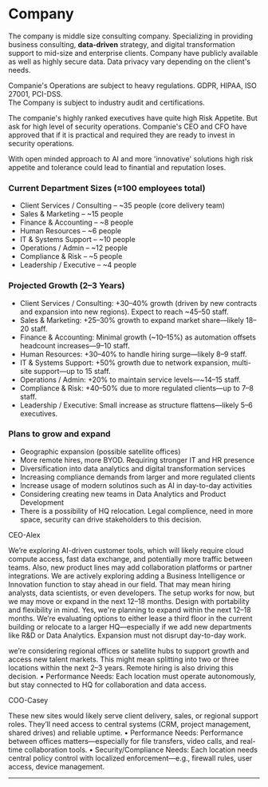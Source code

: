 # Company

The company is middle size consulting company. Specializing in providing business consulting, **data-driven** strategy, and digital transformation support to mid-size and enterprise clients. Company have publicly available as well as highly secure data. Data privacy vary depending on the client's needs.

Companie's Operations are subject to heavy regulations. GDPR, HIPAA, ISO 27001, PCI-DSS.     
The Company is subject to industry audit and certifications.

The companie's highly ranked executives have quite high Risk Appetite. But ask for high level of security operations. Companie's CEO and CFO have approved that if it is practical and required they are ready to invest in security operations.

With open minded approach to AI and more 'innovative' solutions high risk appetite and tolerance could lead to finantial and reputation loses.

### Current Department Sizes (≈100 employees total)

- Client Services / Consulting – ~35 people (core delivery team)
- Sales & Marketing – ~15 people
- Finance & Accounting – ~8 people
- Human Resources – ~6 people
- IT & Systems Support – ~10 people
- Operations / Admin – ~12 people
- Compliance & Risk – ~5 people
- Leadership / Executive – ~4 people

### Projected Growth (2–3 Years)

- Client Services / Consulting: +30–40% growth (driven by new contracts and expansion into new regions). Expect to reach ~45–50 staff.
- Sales & Marketing: +25–30% growth to expand market share—likely 18–20 staff.
- Finance & Accounting: Minimal growth (~10–15%) as automation offsets headcount increases—9–10 staff.
- Human Resources: +30–40% to handle hiring surge—likely 8–9 staff.
- IT & Systems Support: +50% growth due to network expansion, multi-site support—up to 15 staff.
- Operations / Admin: +20% to maintain service levels—~14–15 staff.
- Compliance & Risk: +40–50% due to more regulated clients—up to 7–8 staff.
- Leadership / Executive: Small increase as structure flattens—likely 5–6 executives.

### Plans to grow and expand

- Geographic expansion (possible satellite offices)
- More remote hires, more BYOD. Requiring stronger IT and HR presence
- Diversification into data analytics and digital transformation services
- Increasing compliance demands from larger and more regulated clients
- Increase usage of modern solutinos such as AI in day-to-day activities
- Considering creating new teams in Data Analytics and Product Development
- There is a possibility of HQ relocation. Legal complience, need in more space, security can drive stakeholders to this decision.


CEO-Alex

We’re exploring AI-driven customer tools, which will likely require cloud compute access, fast data exchange, and potentially more traffic between teams. Also, new product lines may add collaboration platforms or partner integrations.
We are actively exploring adding a Business Intelligence or Innovation function to stay ahead in our field. That may mean hiring analysts, data scientists, or even developers.
The setup works for now, but we may move or expand in the next 12–18 months. Design with portability and flexibility in mind.
 Yes, we're planning to expand within the next 12–18 months. We’re evaluating options to either lease a third floor in the current building or relocate to a larger HQ—especially if we add new departments like R&D or Data Analytics. Expansion must not disrupt day-to-day work.

we’re considering regional offices or satellite hubs to support growth and access new talent markets. This might mean splitting into two or three locations within the next 2–3 years. Remote hiring is also driving this decision.
• Performance Needs: Each location must operate autonomously, but stay connected to HQ for collaboration and data access.

COO-Casey

These new sites would likely serve client delivery, sales, or regional support roles. They’ll need access to central systems (CRM, project management, shared drives) and reliable uptime.
• Performance Needs: Performance between offices matters—especially for file transfers, video calls, and real-time collaboration tools.
• Security/Compliance Needs: Each location needs central policy control with localized enforcement—e.g., firewall rules, user access, device management.

---

[^1]: CRM stands for Customer Relationship Management. CRM tools are software solutions designed to help businesses manage and analyze their interactions with customers and potential customers. Their primary purpose is to streamline processes and improve business relationships, ultimately driving sales and loyalty.
